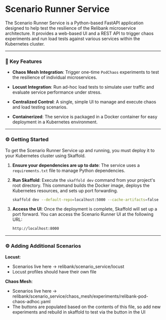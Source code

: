 # Scenario Runner Service

The Scenario Runner Service is a Python-based FastAPI application designed to help test the resilience of the Relibank microservice architecture. It provides a web-based UI and a REST API to trigger chaos experiments and run load tests against various services within the Kubernetes cluster.

---

### 🚀 Key Features

* **Chaos Mesh Integration**: Trigger one-time `PodChaos` experiments to test the resilience of individual microservices.

* **Locust Integration**: Run ad-hoc load tests to simulate user traffic and evaluate service performance under stress.

* **Centralized Control**: A single, simple UI to manage and execute chaos and load testing scenarios.

* **Containerized**: The service is packaged in a Docker container for easy deployment in a Kubernetes environment.

---

### ⚙️ Getting Started

To get the Scenario Runner Service up and running, you must deploy it to your Kubernetes cluster using Skaffold.

1.  **Ensure your dependencies are up to date**:
    The service uses a `requirements.txt` file to manage Python dependencies.

2.  **Run Skaffold**:
    Execute the `skaffold dev` command from your project's root directory. This command builds the Docker image, deploys the Kubernetes resources, and sets up port forwarding.

    ```bash
    skaffold dev --default-repo=localhost:5000 --cache-artifacts=false
    ```

3.  **Access the UI**:
    Once the deployment is complete, Skaffold will set up a port forward. You can access the Scenario Runner UI at the following URL:

    ```bash
    http://localhost:8000
    ```

---

### ⚙️ Adding Additional Scenarios

**Locust**:
- Scenarios live here -> relibank/scenario_service/locust
- Locust profiles should have their own file

**Chaos Mesh**:
- Scenarios live here -> relibank/scenario_service/chaos_mesh/experiments/relibank-pod-chaos-adhoc.yaml
- The buttons are populated based on the contents of this file, so add new experiments and rebuild in skaffold to test via the button in the UI